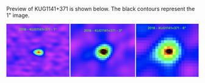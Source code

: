 Preview of KUG1141+371 is shown below. The black contours represent the 1" image. 

![KUG1141+371](KUG1141+371.png "KUG1141+371")
